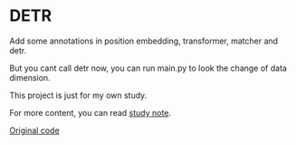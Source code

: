 # DETR
Add some annotations in position embedding, transformer, matcher and detr.

But you cant call detr now, you can run main.py to look the change of data dimension.

This project is just for my own study.

For more content, you can read [study note](https://github.com/Happy-chicken/DETR/blob/main/study_note/study_note.md).

[Original code](https://github.com/facebookresearch/detr)
